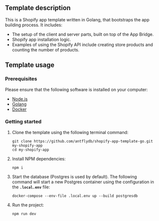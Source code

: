 ## Template description

This is a Shopify app template written in Golang, that bootstraps the app building process. It includes:

- The setup of the client and server parts, built on top of the App Bridge.
- Shopify app installation logic.
- Examples of using the Shopify API include creating store products and counting the number of products.

## Template usage

### Prerequisites

Please ensure that the following software is installed on your computer:

- [Node.js](https://nodejs.org/)
- [Golang](https://go.dev/)
- [Docker](https://www.docker.com/)

### Getting started

1. Clone the template using the following terminal command:

    ```
    git clone https://github.com/antflydb/shopify-app-template-go.git my-shopify-app
    cd my-shopify-app
    ```

2. Install NPM dependencies:

    ```
    npm i
    ```

3. Start the database (Postgres is used by default). The following command will start a new Postgres container using the configuration in the **`.local.env`** file:

    ```
    docker-compose --env-file .local.env up --build postgresdb
    ```

4. Run the project:

    ```
    npm run dev
    ```

